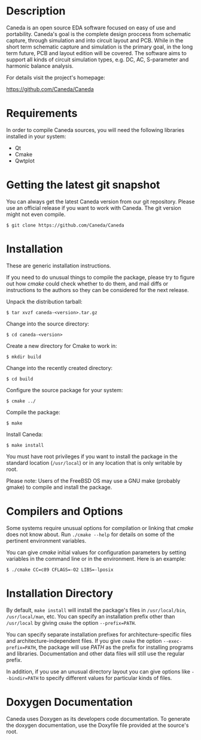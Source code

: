 Description
===========

Caneda is an open source EDA software focused on easy of use and portability.
Caneda's goal is the complete design proccess from schematic capture, through
simulation and into circuit layout and PCB. While in the short term schematic
capture and simulation is the primary goal, in the long term future, PCB and
layout edition will be covered. The software aims to support all kinds of
circuit simulation types, e.g. DC, AC, S-parameter and harmonic balance
analysis.

For details visit the project's homepage:

https://github.com/Caneda/Caneda


Requirements
============

In order to compile Caneda sources, you will need the following libraries
installed in your system:

  * Qt
  * Cmake
  * Qwtplot


Getting the latest git snapshot
===============================

You can always get the latest Caneda version from our git repository. Please
use an official release if you want to work with Caneda.  The git version might
not even compile.

`$ git clone https://github.com/Caneda/Caneda`


Installation
============

These are generic installation instructions.

If you need to do unusual things to compile the package, please try to figure
out how _cmake_ could check whether to do them, and mail diffs or instructions
to the authors so they can be considered for the next release.

Unpack the distribution tarball:

`$ tar xvzf caneda-<version>.tar.gz`

Change into the source directory:

`$ cd caneda-<version>`

Create a new directory for Cmake to work in:

`$ mkdir build`

Change into the recently created directory:

`$ cd build`

Configure the source package for your system:

`$ cmake ../`

Compile the package:

`$ make`

Install Caneda:

`$ make install`

You must have root privileges if you want to install the package in the
standard location (`/usr/local`) or in any location that is only writable by
root.

Please note:  Users of the FreeBSD OS may use a GNU make (probably gmake) to
compile and install the package.


Compilers and Options
=====================

Some systems require unusual options for compilation or linking that _cmake_
does not know about.  Run `./cmake --help` for details on some of the pertinent
environment variables.

You can give _cmake_ initial values for configuration parameters by setting
variables in the command line or in the environment.  Here is an example:

`$ ./cmake CC=c89 CFLAGS=-O2 LIBS=-lposix`


Installation Directory
======================

By default, `make install` will install the package's files in
`/usr/local/bin`, `/usr/local/man`, etc.  You can specify an installation
prefix other than `/usr/local` by giving `cmake` the option `--prefix=PATH`.

You can specify separate installation prefixes for architecture-specific files
and architecture-independent files.  If you give `cmake` the option
`--exec-prefix=PATH`, the package will use _PATH_ as the prefix for installing
programs and libraries. Documentation and other data files will still use the
regular prefix.

In addition, if you use an unusual directory layout you can give options like
`--bindir=PATH` to specify different values for particular kinds of files.


Doxygen Documentation
=====================

Caneda uses Doxygen as its developers code documentation. To generate the
doxygen documentation, use the Doxyfile file provided at the source's root.
